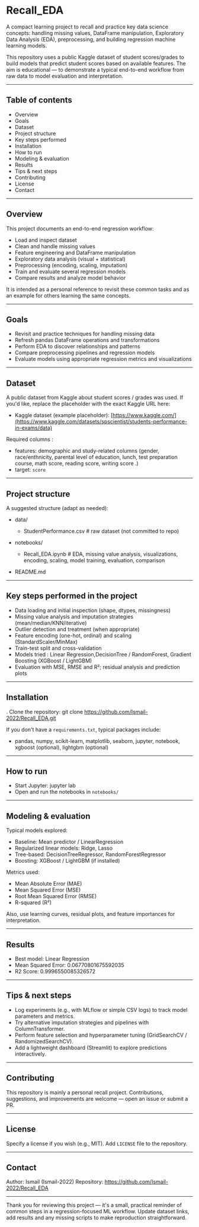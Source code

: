 # Recall_EDA

A compact learning project to recall and practice key data science concepts: handling missing values, DataFrame manipulation, Exploratory Data Analysis (EDA), preprocessing, and building regression machine learning models.

This repository uses a public Kaggle dataset of student scores/grades to build models that predict student scores based on available features. The aim is educational — to demonstrate a typical end-to-end workflow from raw data to model evaluation and interpretation.

---

## Table of contents
- Overview
- Goals
- Dataset
- Project structure
- Key steps performed
- Installation
- How to run
- Modeling & evaluation
- Results
- Tips & next steps
- Contributing
- License
- Contact

---

## Overview
This project documents an end-to-end regression workflow:
- Load and inspect dataset
- Clean and handle missing values
- Feature engineering and DataFrame manipulation
- Exploratory data analysis (visual + statistical)
- Preprocessing (encoding, scaling, imputation)
- Train and evaluate several regression models
- Compare results and analyze model behavior

It is intended as a personal reference to revisit these common tasks and as an example for others learning the same concepts.

---

## Goals
- Revisit and practice techniques for handling missing data
- Refresh pandas DataFrame operations and transformations
- Perform EDA to discover relationships and patterns
- Compare preprocessing pipelines and regression models
- Evaluate models using appropriate regression metrics and visualizations

---

## Dataset
A public dataset from Kaggle about student scores / grades was used. 
If you'd like, replace the placeholder with the exact Kaggle URL here:
- Kaggle dataset (example placeholder): [https://www.kaggle.com/](https://www.kaggle.com/datasets/spscientist/students-performance-in-exams/data) 

Required columns :
- features: demographic and study-related columns (gender, race/enthnicity, parental level of education, lunch, test preparation course, math score, reading score, writing score .)
- target: `score`

---

## Project structure
A suggested structure (adapt as needed):
- data/
  - StudentPerformance.csv        # raw dataset (not committed to repo)
- notebooks/
  - Recall_EDA.ipynb  # EDA, missing value analysis, visualizations, encoding, scaling,  model training, evaluation, comparison

- README.md

---

## Key steps performed in the project
- Data loading and initial inspection (shape, dtypes, missingness)
- Missing value analysis and imputation strategies (mean/median/KNN/iterative)
- Outlier detection and treatment (when appropriate)
- Feature encoding (one-hot, ordinal) and scaling (StandardScaler/MinMax)
- Train-test split and cross-validation
- Models tried : Linear Regression,DecisionTree / RandomForest, Gradient Boosting (XGBoost / LightGBM)
- Evaluation with MSE, RMSE and R²; residual analysis and prediction plots

---

## Installation
. Clone the repository:
   git clone https://github.com/Ismail-2022/Recall_EDA.git

If you don't have a `requirements.txt`, typical packages include:
- pandas, numpy, scikit-learn, matplotlib, seaborn, jupyter, notebook, xgboost (optional), lightgbm (optional)

---

## How to run
- Start Jupyter:
  jupyter lab
- Open and run the notebooks in `notebooks/`

---

## Modeling & evaluation
Typical models explored:
- Baseline: Mean predictor / LinearRegression
- Regularized linear models: Ridge, Lasso
- Tree-based: DecisionTreeRegressor, RandomForestRegressor
- Boosting: XGBoost / LightGBM (if installed)

Metrics used:
- Mean Absolute Error (MAE)
- Mean Squared Error (MSE)
- Root Mean Squared Error (RMSE)
- R-squared (R²)

Also, use learning curves, residual plots, and feature importances for interpretation.

---

## Results
- Best model: Linear Regression
- Mean Squared Error: 0.06770801675592035
- R2 Score: 0.9996550085326572


---

## Tips & next steps
- Log experiments (e.g., with MLflow or simple CSV logs) to track model parameters and metrics.
- Try alternative imputation strategies and pipelines with ColumnTransformer.
- Perform feature selection and hyperparameter tuning (GridSearchCV / RandomizedSearchCV).
- Add a lightweight dashboard (Streamlit) to explore predictions interactively.

---

## Contributing
This repository is mainly a personal recall project. Contributions, suggestions, and improvements are welcome — open an issue or submit a PR.

---

## License
Specify a license if you wish (e.g., MIT). Add `LICENSE` file to the repository.

---

## Contact
Author: Ismail (Ismail-2022)
Repository: https://github.com/Ismail-2022/Recall_EDA

---

Thank you for reviewing this project — it's a small, practical reminder of common steps in a regression-focused ML workflow. Update dataset links, add results and any missing scripts to make reproduction straightforward.
